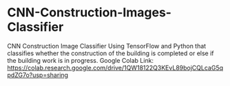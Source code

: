 # CNN-Construction-Images-Classifier
CNN Construction Image Classifier Using TensorFlow and Python that classifies whether the construction of the building is completed or else if the building work is in progress.
Google Colab Link: https://colab.research.google.com/drive/1QW18122Q3KEvL89bojCQLcaG5qpdZG7o?usp=sharing
